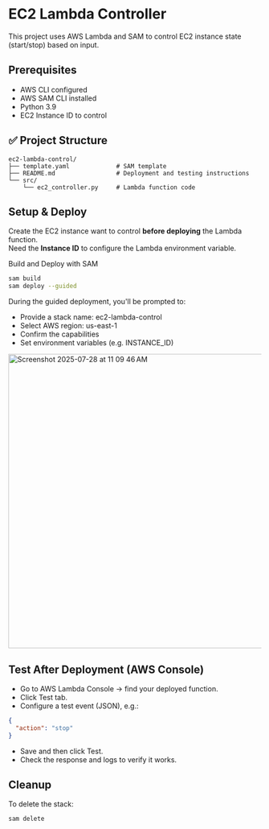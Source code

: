 # EC2 Lambda Controller

This project uses AWS Lambda and SAM to control EC2 instance state (start/stop) based on input.

## Prerequisites
- AWS CLI configured
- AWS SAM CLI installed
- Python 3.9
- EC2 Instance ID to control

## ✅ Project Structure

```text
ec2-lambda-control/
├── template.yaml             # SAM template
├── README.md                 # Deployment and testing instructions
└── src/
    └── ec2_controller.py     # Lambda function code

```

## Setup & Deploy
Create the EC2 instance want to control **before deploying** the Lambda function.  
Need the **Instance ID** to configure the Lambda environment variable.

 Build and Deploy with SAM
```bash
sam build
sam deploy --guided
```

During the guided deployment, you'll be prompted to:

* Provide a stack name: ec2-lambda-control
* Select AWS region: us-east-1
* Confirm the capabilities
* Set environment variables (e.g. INSTANCE_ID)



<img width="1137" height="585" alt="Screenshot 2025-07-28 at 11 09 46 AM" src="https://github.com/user-attachments/assets/a3a1fe42-4eaf-4e4e-a251-e2c47893c352" />



## Test After Deployment (AWS Console)

* Go to AWS Lambda Console → find your deployed function.
* Click Test tab.
* Configure a test event (JSON), e.g.:
```json
{
  "action": "stop"
}
```
* Save and then click Test.
* Check the response and logs to verify it works.

## Cleanup
To delete the stack: 
```bash
sam delete
```

